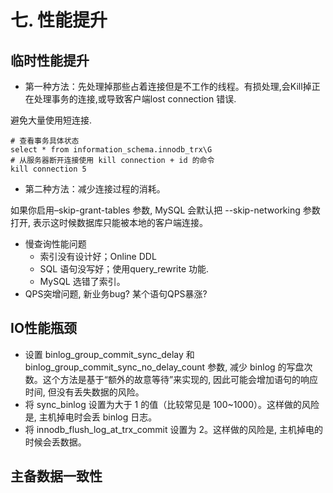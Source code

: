# 七. 性能提升


## 临时性能提升

- 第一种方法：先处理掉那些占着连接但是不工作的线程。有损处理,会Kill掉正在处理事务的连接,或导致客户端lost connection 错误.

避免大量使用短连接.

```mysql
# 查看事务具体状态
select * from information_schema.innodb_trx\G
# 从服务器断开连接使用 kill connection + id 的命令
kill connection 5
```



- 第二种方法：减少连接过程的消耗。

如果你启用–skip-grant-tables 参数, MySQL 会默认把 --skip-networking 参数打开, 表示这时候数据库只能被本地的客户端连接。

- 慢查询性能问题
  - 索引没有设计好；Online DDL
  - SQL 语句没写好；使用query_rewrite 功能.
  - MySQL 选错了索引。
- QPS突增问题, 新业务bug? 某个语句QPS暴涨?

## IO性能瓶颈

- 设置 binlog_group_commit_sync_delay 和 binlog_group_commit_sync_no_delay_count 参数, 减少 binlog 的写盘次数。这个方法是基于“额外的故意等待”来实现的, 因此可能会增加语句的响应时间, 但没有丢失数据的风险。
- 将 sync_binlog 设置为大于 1 的值（比较常见是 100~1000）。这样做的风险是, 主机掉电时会丢 binlog 日志。
- 将 innodb_flush_log_at_trx_commit 设置为 2。这样做的风险是, 主机掉电的时候会丢数据。

## 主备数据一致性

